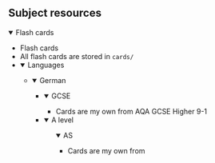 ## Subject resources

<details open><summary>Flash cards</summary>
    <ul>    
        <li>
            Flash cards
        </li>
        <li>
            All flash cards are stored in <code>cards/</code>
        </li>
        <li>
            <details open><summary>Languages</summary>
                <ul>
                    <li>
                        <details open><summary>German</summary> <!-- German is its own element in the list of languages -->
                            <ul>
                                <li>
                                    <details open><summary>GCSE</summary> <!-- GCSE and A level are on the same level of indentation in the listinator -->
                                        <ul>
                                            <li>Cards are my own from AQA GCSE Higher 9-1</li>
                                        </ul>
                                    </details>
                                </li>
                                <li>
                                    <details open><summary>A level</summary>
                                    <ul>
                                        <details open><summary>AS</summary> <!-- AS and A2 are one level more indented than GCSE and A level -->
                                            <ul>                            <!-- because AS and A2 are parts of the A level -->
                                                <li>Cards are my own from </li>
                                            <ul>
                                        </details>
                                    </ul>
                                </li>
                            </ul>
                        </details>
                    </li>
                </ul>
            </details>
        </li>
    </ul>
</details>
